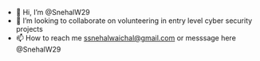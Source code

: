 - 👋 Hi, I’m @SnehalW29
- 💞️ I’m looking to collaborate on volunteering in entry level cyber security projects 
- 📫 How to reach me ssnehalwaichal@gmail.com or messsage here @SnehalW29

<!---
SnehalW29/SnehalW29 is a ✨ special ✨ repository because its `README.md` (this file) appears on your GitHub profile.
You can click the Preview link to take a look at your changes.
--->
